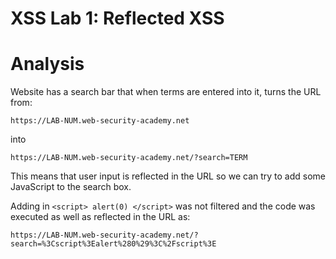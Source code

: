# XSS Lab 1: Reflected XSS

# Analysis
Website has a search bar that when terms are entered into it, turns the URL from:
```
https://LAB-NUM.web-security-academy.net
```
into
```
https://LAB-NUM.web-security-academy.net/?search=TERM
```

This means that user input is reflected in the URL so we can try to add some JavaScript to the search box.

Adding in `<script> alert(0) </script>` was not filtered and the code was executed as well as reflected in the URL as:
```
https://LAB-NUM.web-security-academy.net/?search=%3Cscript%3Ealert%280%29%3C%2Fscript%3E
```